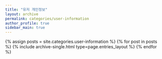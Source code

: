 ```yaml
---
title: "유저 개인정보"
layout: archive
permalink: categories/user-information
author_profile: true
sidebar_main: true
---
```



{% assign posts = site.categories.user-information %}
{% for post in posts %} {% include archive-single.html type=page.entries_layout %} {% endfor %}